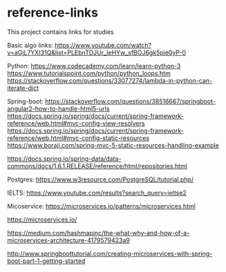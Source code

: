 # reference-links
This project contains links for studies

Basic algo links:
https://www.youtube.com/watch?v=aGjL7YXI31Q&list=PLEbnTDJUr_IeHYw_sfBOJ6gk5pie0yP-0

Python:
https://www.codecademy.com/learn/learn-python-3
https://www.tutorialspoint.com/python/python_loops.htm
https://stackoverflow.com/questions/33077274/lambda-in-python-can-iterate-dict

Spring-boot:
https://stackoverflow.com/questions/38516667/springboot-angular2-how-to-handle-html5-urls
https://docs.spring.io/spring/docs/current/spring-framework-reference/web.html#mvc-config-view-resolvers
https://docs.spring.io/spring/docs/current/spring-framework-reference/web.html#mvc-config-static-resources
https://www.boraji.com/spring-mvc-5-static-resources-handling-example

https://docs.spring.io/spring-data/data-commons/docs/1.6.1.RELEASE/reference/html/repositories.html

Postgres:
https://www.w3resource.com/PostgreSQL/tutorial.php/

IELTS:
https://www.youtube.com/results?search_query=ieltse2 

Micoservice:
https://microservices.io/patterns/microservices.html

https://microservices.io/

https://medium.com/hashmapinc/the-what-why-and-how-of-a-microservices-architecture-4179579423a9

http://www.springboottutorial.com/creating-microservices-with-spring-boot-part-1-getting-started

